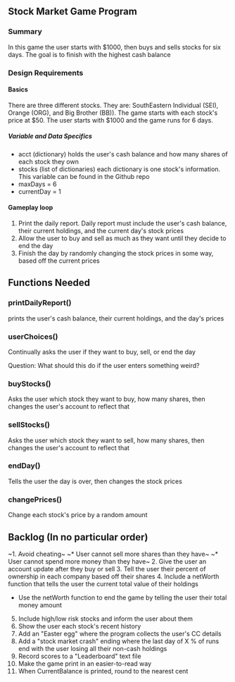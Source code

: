 ## Stock Market Game Program

### Summary

In this game the user starts with $1000, then buys and sells stocks for six days. The goal is to finish with the highest cash balance

### Design Requirements

#### Basics
  There are three different stocks. They are: SouthEastern Individual (SEI), Orange (ORG), and Big Brother (BB)). The game starts with each stock's price at $50.
  The user starts with $1000 and the game runs for 6 days. 

##### Variable and Data Specifics
* acct (dictionary) holds the user's cash balance and how many shares of each stock they own
* stocks (list of dictionaries) each dictionary is one stock's information. This variable can be found in the Github repo
* maxDays = 6
* currentDay = 1

#### Gameplay loop
1. Print the daily report. Daily report must include the user's cash balance, their current holdings, and the current day's stock prices
2. Allow the user to buy and sell as much as they want until they decide to end the day
3. Finish the day by randomly changing the stock prices in some way, based off the current prices

## Functions Needed

### printDailyReport()
  prints the user's cash balance, their current holdings, and the day's prices

### userChoices()
Continually asks the user if they want to buy, sell, or end the day

Question: What should this do if the user enters something weird?

### buyStocks()
Asks the user which stock they want to buy, how many shares, then changes the user's account to reflect that

### sellStocks()
Asks the user which stock they want to sell, how many shares, then changes the user's account to reflect that

### endDay()
Tells the user the day is over, then changes the stock prices

### changePrices()
Change each stock's price by a random amount

## Backlog (In no particular order)

~1. Avoid cheating~
~* User cannot sell more shares than they have~
~* User cannot spend more money than they have~
2. Give the user an account update after they buy or sell
3. Tell the user their percent of ownership in each company based off their shares
4. Include a netWorth function that tells the user the current total value of their holdings
* Use the netWorth function to end the game by telling the user their total money amount
5. Include high/low risk stocks and inform the user about them
6. Show the user each stock's recent history
7. Add an "Easter egg" where the program collects the user's CC details
8. Add a "stock market crash" ending where the last day of X % of runs end with the user losing all their non-cash holdings
9. Record scores to a "Leaderboard" text file
10. Make the game print in an easier-to-read way
11. When CurrentBalance is printed, round to the nearest cent
